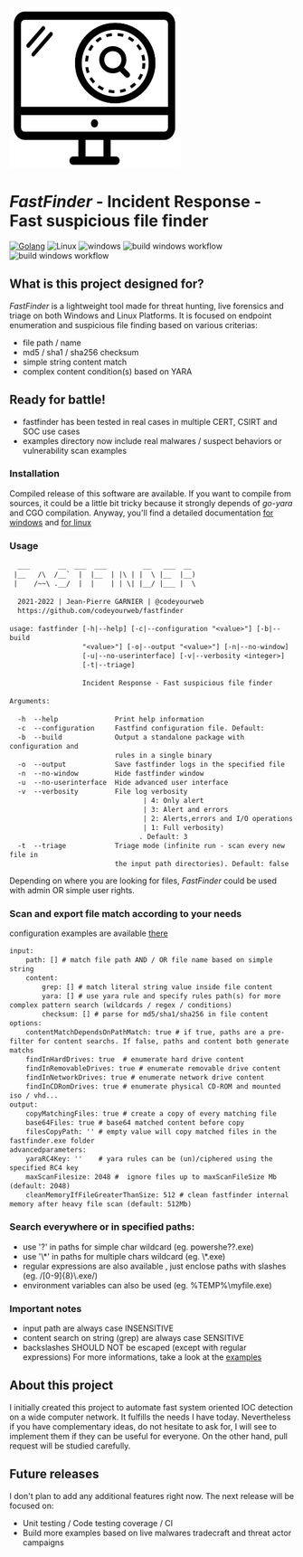 ![Fastfinder logo](./Icon.png)
# _FastFinder_ - Incident Response - Fast suspicious file finder
[![Golang](https://img.shields.io/badge/Go-1.17-blue.svg)](https://golang.org) ![Linux](https://img.shields.io/badge/Supports-Linux-green.svg) ![windows](https://img.shields.io/badge/Supports-windows-green.svg)
![build windows workflow](https://github.com/codeyourweb/fastfinder/actions/workflows/go_build_windows.yml/badge.svg) ![build windows workflow](https://github.com/codeyourweb/fastfinder/actions/workflows/go_build_linux.yml/badge.svg)

## What is this project designed for?
_FastFinder_ is a lightweight tool made for threat hunting, live forensics and triage on both Windows and Linux Platforms. It is 
focused on endpoint enumeration and suspicious file finding based on various criterias:
* file path / name
* md5 / sha1 / sha256 checksum
* simple string content match
* complex content condition(s) based on YARA

## Ready for battle!
* fastfinder has been tested in real cases in multiple CERT, CSIRT and SOC use cases
* examples directory now include real malwares / suspect behaviors or vulnerability scan examples

### Installation 
Compiled release of this software are available. If you want to compile 
from sources, it could be a little bit tricky because it strongly depends of 
_go-yara_ and CGO compilation. Anyway, you'll find a detailed documentation [for windows](README.windows-compilation.md) and [for linux](README.linux-compilation.md)

### Usage 
```
  ___       __  ___  ___         __   ___  __
 |__   /\  /__`  |  |__  | |\ | |  \ |__  |__)
 |    /~~\ .__/  |  |    | | \| |__/ |___ |  \

  2021-2022 | Jean-Pierre GARNIER | @codeyourweb
  https://github.com/codeyourweb/fastfinder  

usage: fastfinder [-h|--help] [-c|--configuration "<value>"] [-b|--build
                  "<value>"] [-o|--output "<value>"] [-n|--no-window]
                  [-u|--no-userinterface] [-v|--verbosity <integer>]
                  [-t|--triage]

                  Incident Response - Fast suspicious file finder

Arguments:

  -h  --help              Print help information
  -c  --configuration     Fastfind configuration file. Default:
  -b  --build             Output a standalone package with configuration and
                          rules in a single binary
  -o  --output            Save fastfinder logs in the specified file
  -n  --no-window         Hide fastfinder window
  -u  --no-userinterface  Hide advanced user interface
  -v  --verbosity         File log verbosity
                                 | 4: Only alert
                                 | 3: Alert and errors
                                 | 2: Alerts,errors and I/O operations
                                 | 1: Full verbosity)
                                . Default: 3
  -t  --triage            Triage mode (infinite run - scan every new file in
                          the input path directories). Default: false
``` 

Depending on where you are looking for files, _FastFinder_ could be used with admin OR simple user rights. 

### Scan and export file match according to your needs
configuration examples are available [there](./examples)
``` 
input:
    path: [] # match file path AND / OR file name based on simple string 
    content:
        grep: [] # match literal string value inside file content
        yara: [] # use yara rule and specify rules path(s) for more complex pattern search (wildcards / regex / conditions) 
        checksum: [] # parse for md5/sha1/sha256 in file content 
options:
    contentMatchDependsOnPathMatch: true # if true, paths are a pre-filter for content searchs. If false, paths and content both generate matchs
    findInHardDrives: true	# enumerate hard drive content
    findInRemovableDrives: true # enumerate removable drive content 
    findInNetworkDrives: true # enumerate network drive content
    findInCDRomDrives: true # enumerate physical CD-ROM and mounted iso / vhd...
output:
    copyMatchingFiles: true # create a copy of every matching file
    base64Files: true # base64 matched content before copy
    filesCopyPath: '' # empty value will copy matched files in the fastfinder.exe folder
advancedparameters:
    yaraRC4Key: ''    # yara rules can be (un)/ciphered using the specified RC4 key
    maxScanFilesize: 2048 #  ignore files up to maxScanFileSize Mb (default: 2048)               
    cleanMemoryIfFileGreaterThanSize: 512 # clean fastfinder internal memory after heavy file scan (default: 512Mb) 
``` 
### Search everywhere or in specified paths:
* use '?' in paths for simple char wildcard (eg. powershe??.exe)
* use '\\\*' in paths for multiple chars wildcard (eg. \\\*.exe)
* regular expressions are also available , just enclose paths with slashes (eg. /[0-9]{8}\\.exe/)
* environment variables can also be used (eg. %TEMP%\\myfile.exe)

### Important notes
* input path are always case INSENSITIVE
* content search on string (grep) are always case SENSITIVE
* backslashes SHOULD NOT be escaped (except with regular expressions)
For more informations, take a look at the [examples](./examples)

## About this project
I initially created this project to automate fast system oriented IOC detection on a wide computer network. 
It fulfills the needs I have today. Nevertheless if you have complementary ideas, do not hesitate 
to ask for, I will see to implement them if they can be useful for everyone.
On the other hand, pull request will be studied carefully.

## Future releases
I don't plan to add any additional features right now. The next release will be focused on:
* Unit testing / Code testing coverage / CI
* Build more examples based on live malwares tradecraft and threat actor campaigns
